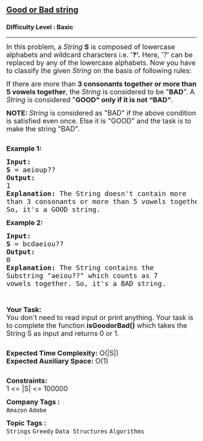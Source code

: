 <h2><a href="https://practice.geeksforgeeks.org/problems/good-or-bad-string1417/1?page=1&company%5B%5D=Amazon&company%5B%5D=Microsoft&company%5B%5D=Flipkart&category%5B%5D=Dynamic+Programming&category%5B%5D=Graph&category%5B%5D=Greedy&sortBy=difficulty">Good or Bad string</a></h2><h3>Difficulty Level : Basic</h3><hr><div class="problems_problem_content__Xm_eO"><p><span style="font-size:18px">In this problem, a <em>String</em> <strong>S</strong> is composed of lowercase alphabets and wildcard characters i.e. '<strong>?'.</strong> Here, '?' can be replaced by any of the lowercase alphabets. Now you have to classify the given <em>String</em> on the basis of following rules:</span></p>

<p><span style="font-size:18px">If there are more than <strong>3 consonants together or more than 5 vowels together</strong>, the <em>String</em> is considered to be "<strong>BAD</strong>". A <em>String</em> is considered "<strong>GOOD" only if it is not “BAD”</strong>.</span></p>

<p><span style="font-size:18px"><strong>NOTE: </strong><em>String</em> is considered as "BAD" if the above condition is satisfied even once. Else it is "GOOD" and the task is to make the string "BAD".</span><br>
&nbsp;</p>

<p><span style="font-size:18px"><strong>Example 1:</strong></span></p>

<pre><span style="font-size:18px"><strong>Input:</strong>
<strong>S</strong> = aeioup??
<strong>Output:</strong>
1
<strong>Explanation: </strong>The String doesn't contain more
than 3 consonants or more than 5 vowels together.
So, it's a GOOD string.</span>
</pre>

<p><span style="font-size:18px"><strong>Example 2:</strong></span></p>

<pre><span style="font-size:18px"><strong>Input:
S</strong> = bcdaeiou??
<strong>Output:
</strong>0
<strong>Explanation: </strong>The String contains the
Substring "aeiou??" which counts as 7
vowels together. So, it's a BAD string.</span>
</pre>

<p><br>
<br>
<span style="font-size:18px"><strong>Your Task:</strong><br>
You don't need to read input or print anything. Your task is to complete the function <strong>isGoodorBad</strong><strong>()</strong> which takes the String S as input and returns 0 or 1.</span><br>
&nbsp;</p>

<p><span style="font-size:18px"><strong>Expected Time Complexity:</strong> O(|S|)<br>
<strong>Expected Auxiliary Space:</strong> O(1)</span><br>
&nbsp;</p>

<p><span style="font-size:18px"><strong>Constraints:</strong><br>
1 &lt;= |S| &lt;= 100000</span></p>
</div><p><span style=font-size:18px><strong>Company Tags : </strong><br><code>Amazon</code>&nbsp;<code>Adobe</code>&nbsp;<br><p><span style=font-size:18px><strong>Topic Tags : </strong><br><code>Strings</code>&nbsp;<code>Greedy</code>&nbsp;<code>Data Structures</code>&nbsp;<code>Algorithms</code>&nbsp;